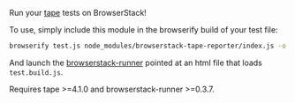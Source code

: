 Run your [tape](https://github.com/substack/tape) tests on BrowserStack!

To use, simply include this module in the browserify build of your test file:

```sh
browserify test.js node_modules/browserstack-tape-reporter/index.js -o test.build.js
```

And launch the [browserstack-runner](https://github.com/browserstack/browserstack-runner) pointed at an html file that loads `test.build.js`.

Requires tape >=4.1.0 and browserstack-runner >=0.3.7.
